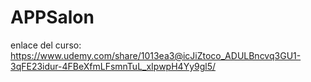 # APPSalon
enlace del curso: https://www.udemy.com/share/1013ea3@icJiZtoco_ADULBncvq3GU1-3qFE23idur-4FBeXfmLFsmnTuL_xIpwpH4Yy9gl5/

